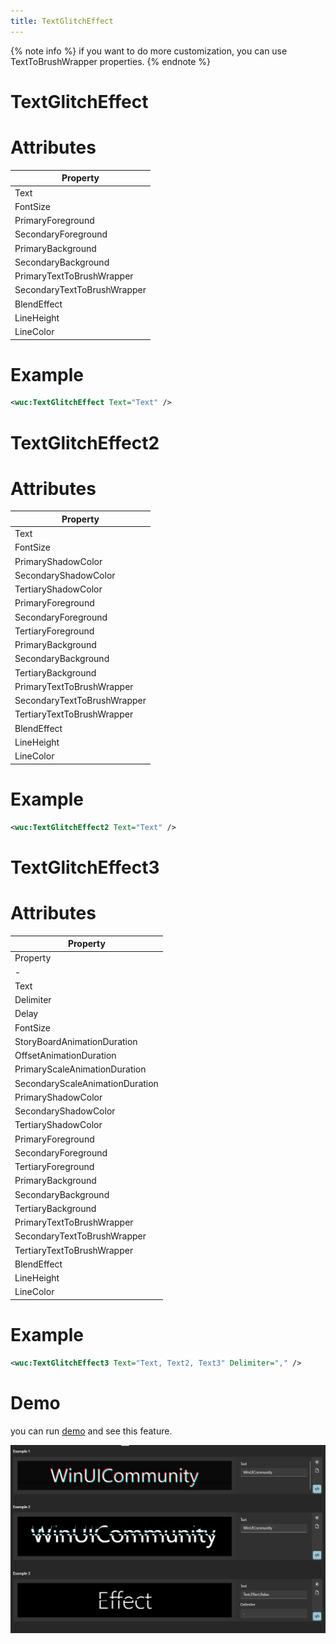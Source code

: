 ```yaml
---
title: TextGlitchEffect
---
```


{% note info %}
if you want to do more customization, you can use TextToBrushWrapper properties.
{% endnote %}

# TextGlitchEffect

# Attributes
|Property|
|-|
|Text|
|FontSize|
|PrimaryForeground|
|SecondaryForeground|
|PrimaryBackground|
|SecondaryBackground|
|PrimaryTextToBrushWrapper|
|SecondaryTextToBrushWrapper|
|BlendEffect|
|LineHeight|
|LineColor|

# Example

```xml
<wuc:TextGlitchEffect Text="Text" />
```

# TextGlitchEffect2

# Attributes
|Property|
|-|
|Text|
|FontSize|
|PrimaryShadowColor|
|SecondaryShadowColor|
|TertiaryShadowColor|
|PrimaryForeground|
|SecondaryForeground|
|TertiaryForeground|
|PrimaryBackground|
|SecondaryBackground|
|TertiaryBackground|
|PrimaryTextToBrushWrapper|
|SecondaryTextToBrushWrapper|
|TertiaryTextToBrushWrapper|
|BlendEffect|
|LineHeight|
|LineColor|

# Example

```xml
<wuc:TextGlitchEffect2 Text="Text" />
```

# TextGlitchEffect3

# Attributes
|Property|
|-|
|Property|
|-|
|Text|
|Delimiter|
|Delay|
|FontSize|
|StoryBoardAnimationDuration|
|OffsetAnimationDuration|
|PrimaryScaleAnimationDuration|
|SecondaryScaleAnimationDuration|
|PrimaryShadowColor|
|SecondaryShadowColor|
|TertiaryShadowColor|
|PrimaryForeground|
|SecondaryForeground|
|TertiaryForeground|
|PrimaryBackground|
|SecondaryBackground|
|TertiaryBackground|
|PrimaryTextToBrushWrapper|
|SecondaryTextToBrushWrapper|
|TertiaryTextToBrushWrapper|
|BlendEffect|
|LineHeight|
|LineColor|

# Example

```xml
<wuc:TextGlitchEffect3 Text="Text, Text2, Text3" Delimiter="," />
```

# Demo
you can run [demo](https://github.com/WinUICommunity/WinUICommunity) and see this feature.

![WinUICommunity](https://raw.githubusercontent.com/WinUICommunity/Resources/main/WinUICommunityDocs/Win2d/TextGlitchEffect.gif)
